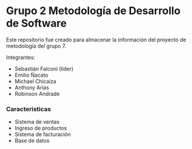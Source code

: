 # Grupo 2 Metodología de Desarrollo de Software
Este repositorio fue creado para almacenar la información del proyecto de metodología del grupo 7.

Integrantes:
- Sebastián Falconí (líder)
- Emilio Ñacato
- Michael Chicaiza
- Anthony Arias
- Robinson Andrade
### Características

- Sistema de ventas
- Ingreso de productos
- Sistema de facturación
- Base de datos

